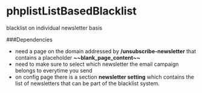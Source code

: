 # phplistListBasedBlacklist
blacklist on individual newsletter basis

###Dependencies
* need a page on the domain addressed by **/unsubscribe-newsletter** that contains a placeholder **\~~blank_page_content\~~**
* need to make sure to select which newsletter the email campaign belongs to everytime you send
* on config page there is a section **newsletter setting** which contains the list of newsletters that can be part of the blacklist system.
